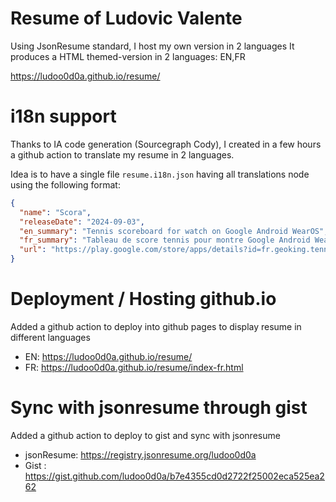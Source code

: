 # Resume of Ludovic Valente

Using JsonResume standard, I host my own version in 2 languages
It produces a HTML themed-version in 2 languages: EN,FR

https://ludoo0d0a.github.io/resume/

# i18n support 

Thanks to IA code generation (Sourcegraph Cody), I created in a few hours a github action to translate my resume in 2 languages.

Idea is to have a single file `resume.i18n.json` having all translations node using the following format:

```json
{
  "name": "Scora",
  "releaseDate": "2024-09-03",
  "en_summary": "Tennis scoreboard for watch on Google Android WearOS",
  "fr_summary": "Tableau de score tennis pour montre Google Android WearOS",
  "url": "https://play.google.com/store/apps/details?id=fr.geoking.tennis.scoreboard.wear"
}
```

# Deployment / Hosting github.io

Added a github action to deploy into github pages to display resume in different languages

 - EN: https://ludoo0d0a.github.io/resume/
 - FR: https://ludoo0d0a.github.io/resume/index-fr.html

# Sync with jsonresume through gist

Added a github action to deploy to gist and sync with jsonresume

 - jsonResume: https://registry.jsonresume.org/ludoo0d0a
 - Gist : https://gist.github.com/ludoo0d0a/b7e4355cd0d2722f25002eca525ea262
